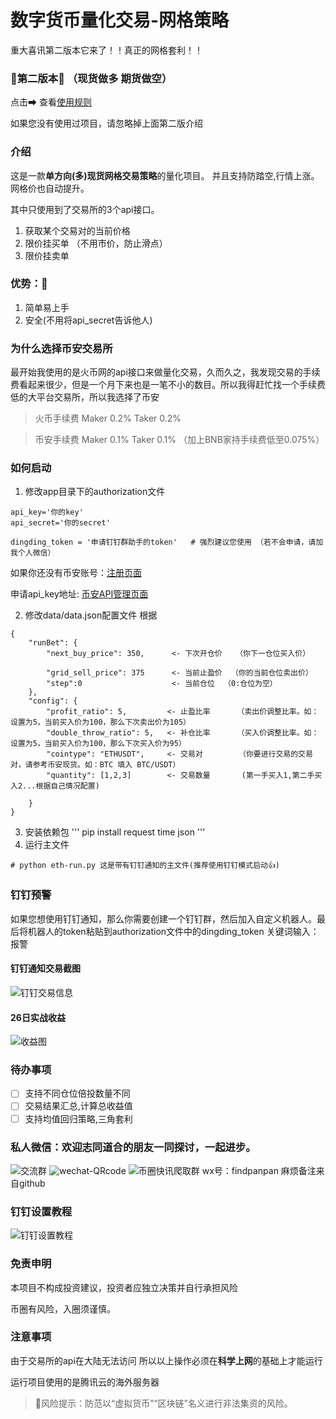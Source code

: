 # 数字货币量化交易-网格策略
重大喜讯第二版本它来了！！真正的网格套利！！
### 🎉第二版本🎉 （现货做多 期货做空）
点击➡ 查看[使用规则](https://github.com/hengxuZ/binance-quantization/tree/master/dev-ReadMe.md)

如果您没有使用过项目，请忽略掉上面第二版介绍

### 介绍
这是一款**单方向(多)现货网格交易策略**的量化项目。
并且支持防踏空,行情上涨。网格价也自动提升。


其中只使用到了交易所的3个api接口。
1. 获取某个交易对的当前价格
2. 限价挂买单 （不用市价，防止滑点）
3. 限价挂卖单 

### 优势：🎉
1. 简单易上手
2. 安全(不用将api_secret告诉他人)

### 为什么选择币安交易所
最开始我使用的是火币网的api接口来做量化交易，久而久之，我发现交易的手续费看起来很少，但是一个月下来也是一笔不小的数目。所以我得赶忙找一个手续费低的大平台交易所，所以我选择了币安
> 火币手续费 Maker 0.2% Taker 0.2%

> 币安手续费 Maker 0.1% Taker 0.1% （加上BNB家持手续费低至0.075%）

### 如何启动

1. 修改app目录下的authorization文件

```
api_key='你的key'
api_secret='你的secret'

dingding_token = '申请钉钉群助手的token'   # 强烈建议您使用 （若不会申请，请加我个人微信）
```

如果你还没有币安账号：[注册页面](https://www.binance.com/cn/register?ref=50178251)

申请api_key地址: [币安API管理页面](https://www.binance.com/cn/usercenter/settings/api-management)


2. 修改data/data.json配置文件  根据
```
{
    "runBet": {
        "next_buy_price": 350,      <- 下次开仓价   （你下一仓位买入价）
      
        "grid_sell_price": 375      <- 当前止盈价  （你的当前仓位卖出价）
        "step":0                    <- 当前仓位  （0:仓位为空）
    },
    "config": {
        "profit_ratio": 5,         <- 止盈比率      （卖出价调整比率。如：设置为5，当前买入价为100，那么下次卖出价为105）
        "double_throw_ratio": 5,   <- 补仓比率      （买入价调整比率。如：设置为5，当前买入价为100，那么下次买入价为95）
        "cointype": "ETHUSDT",     <- 交易对        （你要进行交易的交易对，请参考币安现货。如：BTC 填入 BTC/USDT）
        "quantity": [1,2,3]        <- 交易数量       (第一手买入1,第二手买入2...根据自己情况配置)
        
    }
}

```
3. 安装依赖包
'''
pip install request time json 
'''
4. 运行主文件
```
# python eth-run.py 这是带有钉钉通知的主文件(推荐使用钉钉模式启动👍)
```

### 钉钉预警

如果您想使用钉钉通知，那么你需要创建一个钉钉群，然后加入自定义机器人。最后将机器人的token粘贴到authorization文件中的dingding_token
关键词输入：报警

#### 钉钉通知交易截图

![钉钉交易信息](https://s1.ax1x.com/2020/10/10/0ytKdH.md.jpg)
#### 26日实战收益
![收益图](https://s3.ax1x.com/2020/12/03/DTxkin.png)

### 待办事项
- [ ] 支持不同仓位倍投数量不同
- [ ] 交易结果汇总,计算总收益值
- [ ] 支持均值回归策略,三角套利

### 私人微信：欢迎志同道合的朋友一同探讨，一起进步。
![交流群](https://s3.ax1x.com/2021/01/08/snv3ss.jpg)
![wechat-QRcode](https://s3.ax1x.com/2020/11/14/DPSYss.jpg)
![币圈快讯爬取群](https://s3.ax1x.com/2020/12/28/roOVET.png)
wx号：findpanpan
麻烦备注来自github
### 钉钉设置教程
![钉钉设置教程](https://s3.ax1x.com/2021/01/08/suMVIK.png)

### 免责申明
本项目不构成投资建议，投资者应独立决策并自行承担风险

币圈有风险，入圈须谨慎。
### 注意事项
由于交易所的api在大陆无法访问
所以以上操作必须在**科学上网**的基础上才能运行

运行项目使用的是腾讯云的海外服务器

> 🚫风险提示：防范以“虚拟货币”“区块链”名义进行非法集资的风险。
